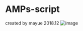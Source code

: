 # AMPs-script
created by mayue 2018.12
![image](https://github.com/mayuefine/AMPs-script/blob/master/picture/1546572235833.jpg)
